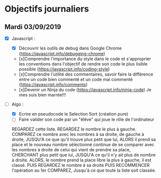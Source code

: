 # Objectifs journaliers

## Mardi 03/09/2019


* [x] Javascript :
  * [x] Découvrir les outils de debug dans Google Chrome (https://javascript.info/debugging-chrome)
  * [x]Comprendre l'importance du style dans le code et s'approprier les conventions dans l'objectif de rendre son code le plus lisible possible (https://javascript.info/coding-style)
  * [x]Comprendre l'utilité des commentaires, savoir faire la différence entre un code bien commenté et un code mal commenté (https://javascript.info/comments)
  * [x]Devenir un Ninja du code (https://javascript.info/ninja-code)
        Je mes suis bien marrée!!!

* [ ] Algo : 
  * [x] Ecrire en pseudocode le Selection Sort (création pure)
  * [ ] Faire valider son code par un "élève" qui joue le rôle de l'ordinateur

  REGARDEZ cette liste.
  REGARDEZ le nombre le plus à gauche.
  COMPAREZ ce nombre avec les nombres à sa droite, de gauche à droite,
  JUSQU'A ce que qu'il trouve plus petit que lui,
  ALORS il prend sa place et le nouveau nombre sélectionné continue de se comparer avec les nombres à droite de celui qui vient de prendre sa place,
  CHERCHANT plus petit que lui,
  JUSQU'A ce qu'il n'y ait plus de nombre à droite.
  ALORS, le nombre prend la place libre la plus à gauche, il est classé.
  PUIS REGARDEZ le nombre à sa droite
  PUIS
  RECOMMENCER l'opération au 1er COMPAREZ,
  Jusqu'à ce que toute la liste soit classée.
  

